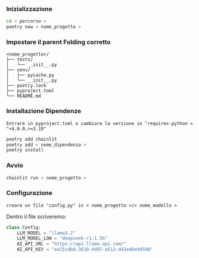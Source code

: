 ### Inizializzazione

```bash
cd < percorso >
poetry new < nome_progetto >
```
### Impostare il parent Folding corretto
```vscode
<nome_progetto>/
├── tests/
│   └── __init__.py
├── venv/
│   ├── pycache.py
│   └── __init__.py
├── poetry.lock
├── pyproject.toml
└── README.md
```

### Installazione Dipendenze

```vscode
Entrare in pyproject.toml e cambiare la versione in "requires-python = "<4.0.0,>=3.10"
```

```bash
poetry add chainlit
poetry add < nome_dipendenza >
poetry install
```

### Avvio

```bash
chainlit run < nome_progetto >
```

### Configurazione

```vscode
creare un file "config.py" in < nome_progetto >/< nome_modello >
```

Dentro il file scriveremo:
```python
class Config:
    LLM_MODEL = "llama3.2"
    LLM_MODEL_LOW = "deepseek-r1:1.5b"
    AI_API_URL = "https://api.llama-api.com/"
    AI_API_KEY = "ea15cdbd-3610-4d97-a512-d42e4be9d598"
```
